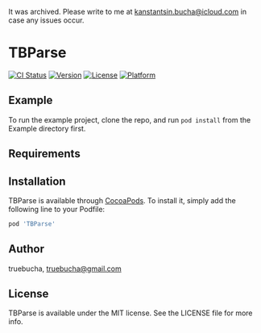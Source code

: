 It was archived. Please write to me at kanstantsin.bucha@icloud.com in case any issues occur.

# TBParse

[![CI Status](https://img.shields.io/travis/truebucha/TBParse.svg?style=flat)](https://travis-ci.org/truebucha/TBParse)
[![Version](https://img.shields.io/cocoapods/v/TBParse.svg?style=flat)](https://cocoapods.org/pods/TBParse)
[![License](https://img.shields.io/cocoapods/l/TBParse.svg?style=flat)](https://cocoapods.org/pods/TBParse)
[![Platform](https://img.shields.io/cocoapods/p/TBParse.svg?style=flat)](https://cocoapods.org/pods/TBParse)

## Example

To run the example project, clone the repo, and run `pod install` from the Example directory first.

## Requirements

## Installation

TBParse is available through [CocoaPods](https://cocoapods.org). To install
it, simply add the following line to your Podfile:

```ruby
pod 'TBParse'
```

## Author

truebucha, truebucha@gmail.com

## License

TBParse is available under the MIT license. See the LICENSE file for more info.
